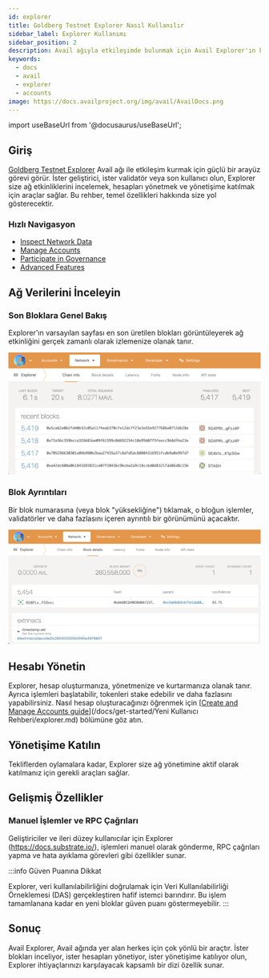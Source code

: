 ```yaml
---
id: explorer
title: Goldberg Testnet Explorer Nasıl Kullanılır
sidebar_label: Explorer Kullanımı
sidebar_position: 2
description: Avail ağıyla etkileşimde bulunmak için Avail Explorer'ın kullanımına ilişkin kapsamlı bir kılavuz.
keywords:
  - docs
  - avail
  - explorer
  - accounts
image: https://docs.availproject.org/img/avail/AvailDocs.png
---
```


import useBaseUrl from '@docusaurus/useBaseUrl';

## Giriş

[<ins>Goldberg Testnet Explorer</ins>](https://goldberg.avail.tools/) Avail ağı ile etkileşim kurmak için güçlü bir arayüz görevi görür. İster geliştirici, ister validatör veya son kullanıcı olun, Explorer size ağ etkinliklerini incelemek, hesapları yönetmek ve yönetişime katılmak için araçlar sağlar. Bu rehber, temel özellikleri hakkında size yol gösterecektir.

### Hızlı Navigasyon

- [Inspect Network Data](#inspect-network-data)
- [Manage Accounts](#manage-accounts)
- [Participate in Governance](#participate-in-governance)
- [Advanced Features](#advanced-features)

## Ağ Verilerini İnceleyin

### Son Bloklara Genel Bakış

Explorer'ın varsayılan sayfası en son üretilen blokları görüntüleyerek ağ etkinliğini gerçek zamanlı olarak izlemenize olanak tanır.

![Avail Explorer](/img/avail/explorer.png)

### Blok Ayrıntıları

Bir blok numarasına (veya blok "yüksekliğine") tıklamak, o bloğun işlemler, validatörler ve daha fazlasını içeren ayrıntılı bir görünümünü açacaktır.

![Avail Explorer Block Detail](/img/avail/explorer-block-detail.png)

## Hesabı Yönetin

Explorer, hesap oluşturmanıza, yönetmenize ve kurtarmanıza olanak tanır. Ayrıca işlemleri başlatabilir, tokenleri stake edebilir ve daha fazlasını yapabilirsiniz. Nasıl hesap oluşturacağınızı öğrenmek için [<ins>Create and Manage Accounts guide</ins>](/docs/get-started/Yeni Kullanıcı Rehberi/explorer.md) bölümüne göz atın.

## Yönetişime Katılın

Tekliflerden oylamalara kadar, Explorer size ağ yönetimine aktif olarak katılmanız için gerekli araçları sağlar.

## Gelişmiş Özellikler

### Manuel İşlemler ve RPC Çağrıları

Geliştiriciler ve ileri düzey kullanıcılar için Explorer (https://docs.substrate.io/), işlemleri manuel olarak gönderme, RPC çağrıları yapma ve hata ayıklama görevleri gibi özellikler sunar.

:::info Güven Puanına Dikkat

Explorer, veri kullanılabilirliğini doğrulamak için Veri Kullanılabilirliği Örneklemesi (DAS) gerçekleştiren hafif istemci barındırır. Bu işlem tamamlanana kadar en yeni bloklar güven puanı göstermeyebilir.
:::

## Sonuç

Avail Explorer, Avail ağında yer alan herkes için çok yönlü bir araçtır. İster blokları inceliyor, ister hesapları yönetiyor, ister yönetişime katılıyor olun, Explorer ihtiyaçlarınızı karşılayacak kapsamlı bir dizi özellik sunar.
